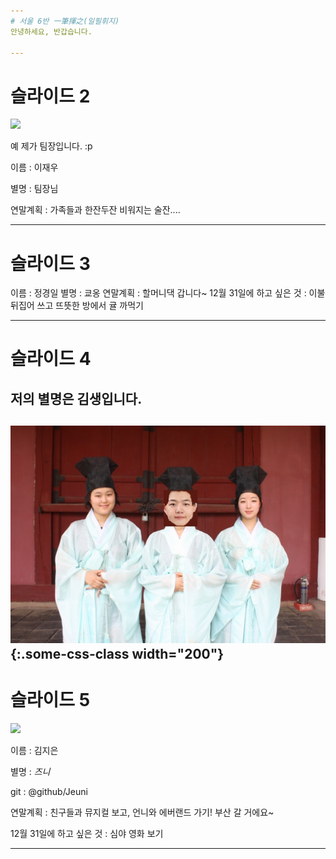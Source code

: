 ```yaml
---
# 서울 6반 一筆揮之(일필휘지)
안녕하세요, 반갑습니다.

---
```

# 슬라이드 2

![](https://github.com/Jeuni/ssafy-6-hotlife/blob/master/img/Team_Jang.JPG)


예 제가 팀장입니다. :p

이름 : 이재우

별명 : 팀장님

연말계획 : 가족들과 한잔두잔 비워지는 술잔....



---
# 슬라이드 3

이름 : 정경일
별명 : 쿄옹
연말계획 : 할머니댁 갑니다~
12월 31일에 하고 싶은 것 : 이불 뒤집어 쓰고 뜨뜻한 방에서 귤 까먹기 

---
# 슬라이드 4

## 저의 별명은 김생입니다.
![you](img/you.jpg)   
{:.some-css-class width="200"}
---
# 슬라이드 5

![](https://raw.githubusercontent.com/Jeuni/ssafy-6-hotlife/master/img/IMG_0110.JPG)

이름 : 김지은 

별명 : *즈니*

git : @github/Jeuni

연말계획 : 친구들과 뮤지컬 보고, 언니와 에버랜드 가기! 부산 갈 거에요~

12월 31일에 하고 싶은 것 : 심야 영화 보기

---
